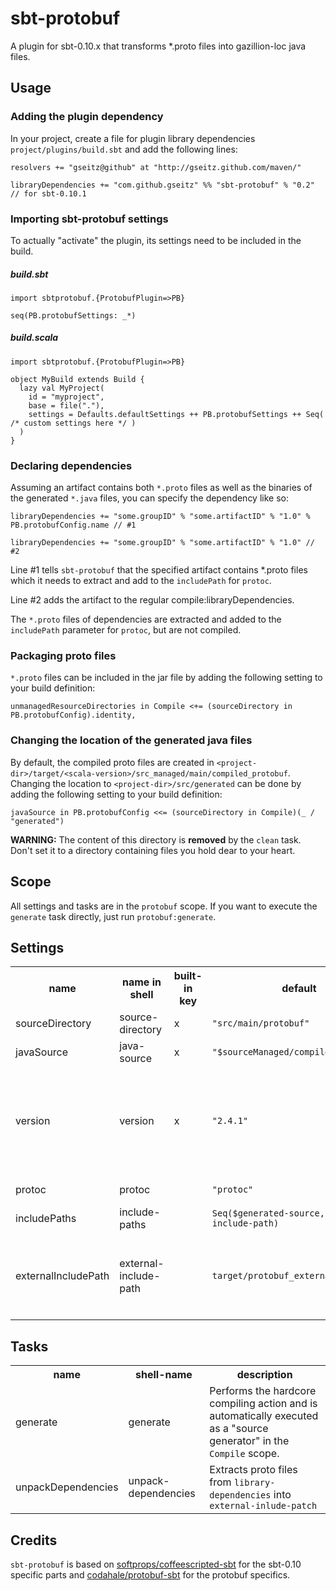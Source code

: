 # sbt-protobuf
A plugin for sbt-0.10.x that transforms *.proto files into gazillion-loc java files.

## Usage

### Adding the plugin dependency
In your project, create a file for plugin library dependencies `project/plugins/build.sbt` and add the following lines:

    resolvers += "gseitz@github" at "http://gseitz.github.com/maven/"

    libraryDependencies += "com.github.gseitz" %% "sbt-protobuf" % "0.2" // for sbt-0.10.1

### Importing sbt-protobuf settings
To actually "activate" the plugin, its settings need to be included in the build.

##### build.sbt

    import sbtprotobuf.{ProtobufPlugin=>PB}

    seq(PB.protobufSettings: _*)

##### build.scala

    import sbtprotobuf.{ProtobufPlugin=>PB}

    object MyBuild extends Build {
      lazy val MyProject(
        id = "myproject",
        base = file("."),
        settings = Defaults.defaultSettings ++ PB.protobufSettings ++ Seq( /* custom settings here */ )
      )
    }


### Declaring dependencies
Assuming an artifact contains both `*.proto` files as well as the binaries of the generated `*.java` files, you can specify the dependency like so:

    libraryDependencies += "some.groupID" % "some.artifactID" % "1.0" % PB.protobufConfig.name // #1

    libraryDependencies += "some.groupID" % "some.artifactID" % "1.0" // #2

Line #1 tells `sbt-protobuf` that the specified artifact contains *.proto files which it needs to extract and add to the `includePath` for `protoc`.

Line #2 adds the artifact to the regular compile:libraryDependencies.

The `*.proto` files of dependencies are extracted and added to the `includePath` parameter for `protoc`, but are not compiled.

### Packaging proto files
`*.proto` files can be included in the jar file by adding the following setting to your build definition:

    unmanagedResourceDirectories in Compile <+= (sourceDirectory in PB.protobufConfig).identity,

### Changing the location of the generated java files
By default, the compiled proto files are created in `<project-dir>/target/<scala-version>/src_managed/main/compiled_protobuf`. Changing the location to `<project-dir>/src/generated` can be done by adding the following setting to your build definition:

    javaSource in PB.protobufConfig <<= (sourceDirectory in Compile)(_ / "generated")

**WARNING:** The content of this directory is **removed** by the `clean` task. Don't set it to a directory containing files you hold dear to your heart.

## Scope
All settings and tasks are in the `protobuf` scope. If you want to execute the `generate` task directly, just run `protobuf:generate`.



## Settings

<table>
<tr><th>name</th><th>name in shell</th><th>built-in key</th><th>default</th><th>description</th></tr>
<tr>
    <td>sourceDirectory</td>
    <td>source-directory</td>
    <td>x</td>
    <td><code>"src/main/protobuf"</code></td><td>Path containing *.proto files.</td>
</tr>
<tr>
    <td>javaSource</td>
    <td>java-source</td>
    <td>x</td>
    <td><code>"$sourceManaged/compiled_protobuf"</code></td>
    <td>Path for the generated *.java files.</td>
</tr>
<tr>
    <td>version</td>
    <td>version</td>
    <td>x</td>
    <td><code>"2.4.1"</code></td>
    <td>Which version of the protobuf library should be used. A dependency to <code>"com.google.protobuf" % "protobuf-java" % "$version"</code> is automatically added to <code>libraryDependencies</td>
</tr>
<tr>
    <td>protoc</td>
    <td>protoc</td>
    <td></td>
    <td><code>"protoc"</code></td><td>The path to the 'protoc' executable.</td>
</tr>
<tr>
    <td>includePaths</td>
    <td>include-paths</td>
    <td></td>
    <td><code>Seq($generated-source, external-include-path)</code></td><td>The path for additional *.proto files.</td>
</tr>
<tr>
    <td>externalIncludePath</td>
    <td>external-include-path</td>
    <td></td>
    <td><code>target/protobuf_external</code></td><td>The path to which <code>protobuf:library-dependencies</code> are extracted and which is used as <code>protobuf:include-path</code> for <code>protoc</code></td>
</tr>
</table>

## Tasks

<table>
<tr><th>name</th><th>shell-name</th><th>description</th></tr>
<tr><td>generate</td><td>generate</td><td>Performs the hardcore compiling action and is automatically executed as a "source generator" in the <code>Compile</code> scope.</td></tr>
<tr><td>unpackDependencies</td><td>unpack-dependencies</td><td>Extracts proto files from <code>library-dependencies</code> into <code>external-inlude-patch</code></td></tr>
</table>

## Credits
`sbt-protobuf` is based on [softprops/coffeescripted-sbt](https://github.com/softprops/coffeescripted-sbt) for the sbt-0.10 specific parts and [codahale/protobuf-sbt](https://github.com/codahale/protobuf-sbt) for the protobuf specifics.
